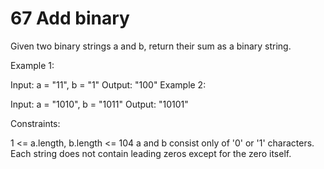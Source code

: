 # 67 Add binary

Given two binary strings a and b, return their sum as a binary string.

Example 1:

Input: a = "11", b = "1"
Output: "100"
Example 2:

Input: a = "1010", b = "1011"
Output: "10101"

Constraints:

1 <= a.length, b.length <= 104
a and b consist only of '0' or '1' characters.
Each string does not contain leading zeros except for the zero itself.
